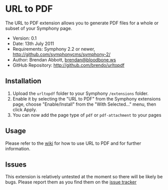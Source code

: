 # URL to PDF

The URL to PDF extension allows you to generate PDF files for a whole or subset of your Symphony page.

- Version: 0.1
- Date: 13th July 2011
- Requirements: Symphony 2.2 or newer, <http://github.com/symphonycms/symphony-2/>
- Author: Brendan Abbott, brendan@bloodbone.ws
- GitHub Repository: <http://github.com/brendo/urltopdf>

## Installation

1. Upload the `urltopdf` folder to your Symphony `/extensions` folder.
2. Enable it by selecting the "URL to PDF" from the Symphony extensions page, choose "Enable/Install" from the "With Selected..." menu, then click Apply.
3. You can now add the page type of `pdf` or `pdf-attachment` to your pages

## Usage

Please refer to the [wiki](https://github.com/brendo/urltopdf/wiki) for how to use URL to PDF and for further information.

## Issues

This extension is relatively untested at the moment so there will be likely be bugs. Please report them as you find them on the [issue tracker](https://github.com/brendo/urltopdf/issues)
